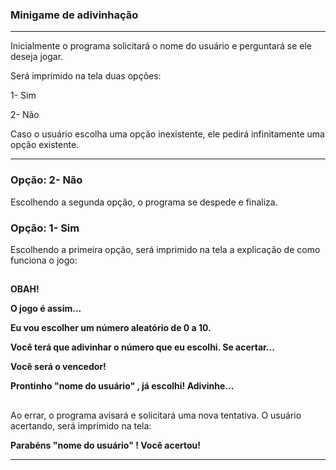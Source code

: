 ### Minigame de adivinhação 

***

Inicialmente o programa solicitará o nome do usuário e perguntará se ele deseja jogar.

Será imprimido na tela duas opções:

1- Sim

2- Não

Caso o usuário escolha uma opção inexistente, ele pedirá infinitamente uma opção existente.

***

### Opção: 2- Não

Escolhendo a segunda opção, o programa se despede e finaliza.



### Opção: 1- Sim

Escolhendo a primeira opção, será imprimido na tela a explicação de como funciona o jogo:

##

**OBAH!**

**O jogo é assim...**

**Eu vou escolher um número aleatório de 0 a 10.**

**Você terá que adivinhar o número que eu escolhi. Se acertar...**

**Você será o vencedor!**

**Prontinho "nome do usuário" , já escolhi! Adivinhe...**

##


Ao errar, o programa avisará e solicitará uma nova tentativa. O usuário acertando, será imprimido na tela:


**Parabéns "nome do usuário" ! Você acertou!**

***


